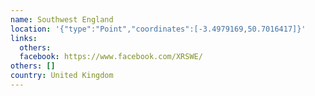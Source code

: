 ```yaml
---
name: Southwest England
location: '{"type":"Point","coordinates":[-3.4979169,50.7016417]}'
links:
  others: 
  facebook: https://www.facebook.com/XRSWE/
others: []
country: United Kingdom
---
```

